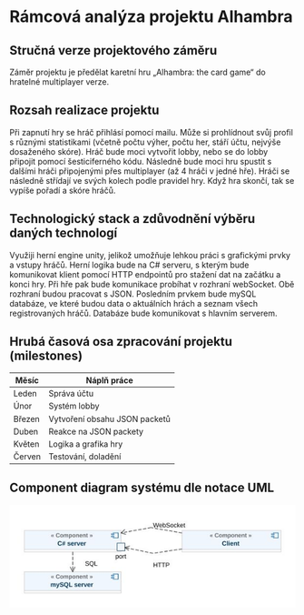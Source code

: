 # Rámcová analýza projektu Alhambra

## Stručná verze projektového záměru
Záměr projektu je předělat karetní hru „Alhambra: the card game“ do hratelné multiplayer verze.

## Rozsah realizace projektu
Při zapnutí hry se hráč přihlásí pomocí mailu. Může si prohlídnout svůj profil s různými statistikami (včetně počtu výher, počtu her, stáří účtu, nejvýše dosaženého skóre). Hráč bude moci vytvořit lobby, nebo se do lobby připojit pomocí šesticiferného kódu. Následně bude moci hru spustit s dalšími hráči připojenými přes multiplayer (až 4 hráči v jedné hře). Hráči se následně střídají ve svých kolech podle pravidel hry. Když hra skončí, tak se vypíše pořadí a skóre hráčů.

## Technologický stack a zdůvodnění výběru daných technologí
Využiji herní engine unity, jelikož umožňuje lehkou práci s grafickými prvky a vstupy hráčů. Herní logika bude na C# serveru, s kterým bude komunikovat klient pomocí HTTP endpointů pro stažení dat na začátku a konci hry. Při hře pak bude komunikace probíhat v rozhraní webSocket. Obě rozhraní budou pracovat s JSON. Posledním prvkem bude mySQL databáze, ve které budou data o aktuálních hrách a seznam všech registrovaných hráčů. Databáze bude komunikovat s hlavním serverem.

## Hrubá časová osa zpracování projektu (milestones)
|Měsíc|Náplň práce|
|-------|-------------|
|Leden|Správa účtu|
|Únor|Systém lobby|
|Březen|Vytvoření obsahu JSON packetů|
|Duben|Reakce na JSON packety|
|Květen|Logika a grafika hry|
|Červen|Testování, doladění|

## Component diagram systému dle notace UML
![component diagram UML](https://github.com/matakom/Alhambra/blob/main/Assets/componentDiagraM.jpeg)
